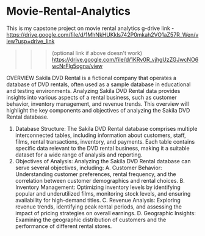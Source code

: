 # Movie-Rental-Analytics
This is my capstone project on movie rental analytics 
g-drive link - https://drive.google.com/file/d/1MhNkHUKkls742P0mkah2VO1aZ57R_Wen/view?usp=drive_link

>>>(optional link if above doesn't work)  https://drive.google.com/file/d/1KRv0R_vjhgUzZGJwcNO6wcNrFlg5ogna/view 

OVERVIEW
Sakila DVD Rental is a fictional company that operates a database of DVD rentals,
often used as a sample database in educational and testing environments. 
Analyzing Sakila DVD Rental data provides insights into various aspects of a rental business, 
such as customer behavior, inventory management, and revenue trends. 
This overview will highlight the key components and objectives of analyzing the Sakila DVD Rental database. 

1. Database Structure:
The Sakila DVD Rental database comprises multiple interconnected tables, including information about customers, staff, films, rental transactions, inventory, and payments. Each table contains specific data relevant to the DVD rental business, making it a suitable dataset for a wide range of analysis and reporting.
2. Objectives of Analysis:
Analyzing the Sakila DVD Rental database can serve several objectives, including:
A. Customer Behavior: Understanding customer preferences, rental frequency, and the correlation between customer demographics and rental choices.
B. Inventory Management: Optimizing inventory levels by identifying popular and underutilized films, monitoring stock levels, and ensuring availability for high-demand titles.
C. Revenue Analysis: Exploring revenue trends, identifying peak rental periods, and assessing the impact of pricing strategies on overall earnings.
D. Geographic Insights: Examining the geographic distribution of customers and the performance of different rental stores.

